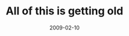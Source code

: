 ---
layout: base.njk
title : 'All of this is getting old' 
view_title : 'All of this is getting old' 
year : '2009' 
date : '2009-02-10' 
img_file : '/drawing/allofthisisgettingold.png' 
html_file : 'allofthisisgettingold' 
next_html : 'itsadogeatdogworld.html' 
year_order : '38' 
permalink : "title/{{html_file}}.html"
---